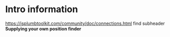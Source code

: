 # Intro information

<https://jsplumbtoolkit.com/community/doc/connections.html>
find subheader **Supplying your own position finder**


